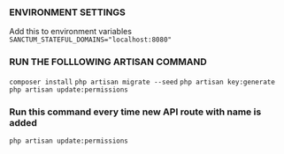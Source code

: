 ### ENVIRONMENT SETTINGS
Add this to environment variables `SANCTUM_STATEFUL_DOMAINS="localhost:8080"`

### RUN THE FOLLLOWING ARTISAN COMMAND
`composer install`
`php artisan migrate --seed`
`php artisan key:generate`
`php artisan update:permissions`

### Run this command every time new API route with name is added
`php artisan update:permissions`


